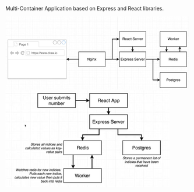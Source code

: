 Multi-Container Application based on Express and React libraries.

<div>
    <img src="./images/architecture1.PNG" width="550" title="architecture 1">
</div>
<div>
    <img src="images/architecture2.PNG" width="450" alt="architecture 2">
</div>
